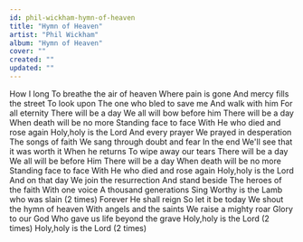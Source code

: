 ```yaml
---
id: phil-wickham-hymn-of-heaven
title: "Hymn of Heaven"
artist: "Phil Wickham"
album: "Hymn of Heaven"
cover: ""
created: ""
updated: ""
---
```


How I long
To breathe the air of heaven
Where pain is gone
And mercy fills the street
To look upon
The one who bled to save me
And walk with him
For all eternity
There will be a day
We all will bow before him
There will be a day
When death will be no more
Standing face to face
With He who died and rose again
Holy,holy is the Lord
And every prayer
We prayed in desperation
The songs of faith
We sang through doubt and fear
In the end
We'll see that it was worth it
When he returns
To wipe away our tears
There will be a day
We all will be before Him
There will be a day
When death will be no more
Standing face to face
With He who died and rose again
Holy,holy is the Lord
And on that day
We join the resurrection
And stand beside
The heroes of the faith
With one voice
A thousand generations
Sing Worthy is the Lamb who was slain
(2 times)
Forever He shall reign
So let it be today
We shout the hymn of heaven
With angels and the saints
We raise a mighty roar
Glory to our God
Who gave us life beyond the grave
Holy,holy is the Lord
(2 times)
Holy,holy is the Lord (2 times)